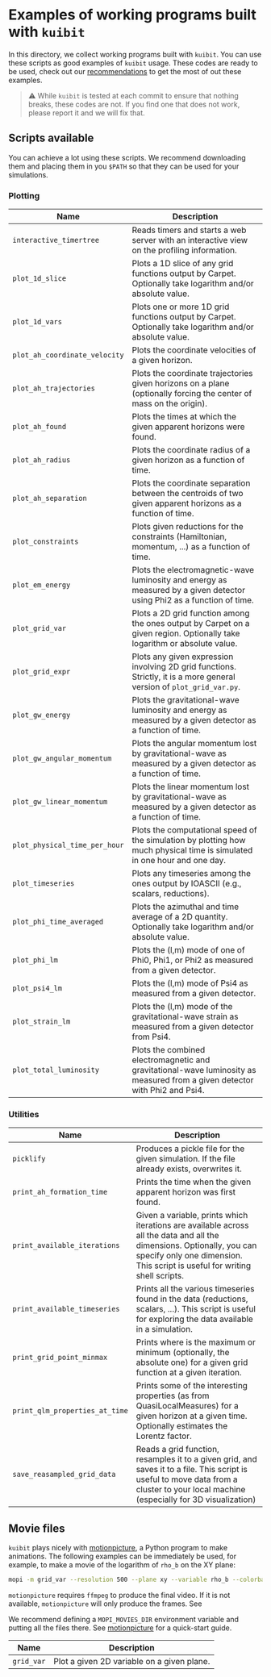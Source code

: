 # Examples of working programs built with `kuibit`

In this directory, we collect working programs built with `kuibit`. You can use
these scripts as good examples of ``kuibit`` usage. These codes are ready to be
used, check out our
[recommendations](https://sbozzolo.github.io/kuibit/recommendation_examples.rst)
to get the most of out these examples.

> :warning: While `kuibit` is tested at each commit to ensure that nothing
>           breaks, these codes are not. If you find one that does not work,
>           please report it and we will fix that.

## Scripts available

You can achieve a lot using these scripts. We recommend downloading them and
placing them in you `$PATH` so that they can be used for your simulations.

### Plotting

| Name                          | Description                                                                                                                |
|-------------------------------|----------------------------------------------------------------------------------------------------------------------------|
| `interactive_timertree`       | Reads timers and starts a web server with an interactive view on the profiling information.                                |
| `plot_1d_slice`               | Plots a 1D slice of any grid functions output by Carpet. Optionally take logarithm and/or absolute value.                  |
| `plot_1d_vars`                | Plots one or more 1D grid functions output by Carpet. Optionally take logarithm and/or absolute value.                     |
| `plot_ah_coordinate_velocity` | Plots the coordinate velocities of a given horizon.                                                                        |
| `plot_ah_trajectories`        | Plots the coordinate trajectories given horizons on a plane (optionally forcing the center of mass on the origin).                                                                        |
| `plot_ah_found`               | Plots the times at which the given apparent horizons were found.                                                           |
| `plot_ah_radius`              | Plots the coordinate radius of a given horizon as a function of time.                                                      |
| `plot_ah_separation`          | Plots the coordinate separation between the centroids of two given apparent horizons as a function of time.                |
| `plot_constraints`            | Plots given reductions for the constraints (Hamiltonian, momentum, ...) as a function of time.                             |
| `plot_em_energy`              | Plots the electromagnetic-wave luminosity and energy as measured by a given detector using Phi2 as a function of time.     |
| `plot_grid_var`               | Plots a 2D grid function among the ones output by Carpet on a given region. Optionally take logarithm or absolute value.   |
| `plot_grid_expr`              | Plots any given expression involving 2D grid functions. Strictly, it is a more general version of `plot_grid_var.py`.      |
| `plot_gw_energy`              | Plots the gravitational-wave luminosity and energy as measured by a given detector as a function of time.                  |
| `plot_gw_angular_momentum`    | Plots the angular momentum lost by gravitational-wave as measured by a given detector as a function of time.               |
| `plot_gw_linear_momentum`     | Plots the linear momentum lost by gravitational-wave as measured by a given detector as a function of time.                |
| `plot_physical_time_per_hour` | Plots the computational speed of the simulation by plotting how much physical time is simulated in one hour and one day.   |
| `plot_timeseries`             | Plots any timeseries among the ones output by IOASCII (e.g., scalars, reductions).                                         |
| `plot_phi_time_averaged`      | Plots the azimuthal and time average of a 2D quantity. Optionally take logarithm and/or absolute value.                    |
| `plot_phi_lm`                 | Plots the (l,m) mode of one of Phi0, Phi1, or Phi2 as measured from a given detector.                                      |
| `plot_psi4_lm`                | Plots the (l,m) mode of Psi4 as measured from a given detector.                                                            |
| `plot_strain_lm`              | Plots the (l,m) mode of the gravitational-wave strain as measured from a given detector from Psi4.                         |
| `plot_total_luminosity`       | Plots the combined electromagnetic and gravitational-wave luminosity as measured from a given detector with Phi2 and Psi4. |

### Utilities

| Name                           | Description                                                                                                                                                                                          |
|--------------------------------|------------------------------------------------------------------------------------------------------------------------------------------------------------------------------------------------------|
| `picklify`                     | Produces a pickle file for the given simulation. If the file already exists, overwrites it.                                                                                                            |
| `print_ah_formation_time`      | Prints the time when the given apparent horizon was first found.                                                                                                                                     |
| `print_available_iterations`   | Given a variable, prints which iterations are available across all the data and all the dimensions. Optionally, you can specify only one dimension. This script is useful for writing shell scripts. |
| `print_available_timeseries`   | Prints all the various timeseries found in the data (reductions, scalars, ...). This script is useful for exploring the data available in a simulation.                                              |
| `print_grid_point_minmax`      | Prints where is the maximum or minimum (optionally, the absolute one) for a given grid function at a given iteration.                                                                                |
| `print_qlm_properties_at_time` | Prints some of the interesting properties (as from QuasiLocalMeasures) for a given horizon at a given time. Optionally estimates the Lorentz factor.                                                 |
| `save_reasampled_grid_data`    | Reads a grid function, resamples it to a given grid, and saves it to a file. This script is useful to move data from a cluster to your local machine (especially for 3D visualization)               |


## Movie files

`kuibit` plays nicely with
[motionpicture](https://github.com/Sbozzolo/kuibit/blob/master/examples/mopi_movies/grid_var),
a Python program to make animations. The following examples can be immediately
be used, for example, to make a movie of the logarithm of `rho_b` on the XY
plane:

``` sh
mopi -m grid_var --resolution 500 --plane xy --variable rho_b --colorbar --interpolation-method bicubic --logscale --vmin -7 --vmax -1 --parallel --outdir movie -x0 -30 -30 -x1 30 30
```

`motionpicture` requires `ffmpeg` to produce the final video. If it is not
available, `motionpicture` will only produce the frames. See

We recommend defining a `MOPI_MOVIES_DIR` environment variable and putting all
the files there. See
[motionpicture](https://sbozzolo.github.io/kuibit/motionpicture.html) for a
quick-start guide.

| Name       | Description                                |
|------------|--------------------------------------------|
| `grid_var` | Plot a given 2D variable on a given plane. |

